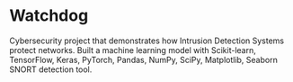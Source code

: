 # Watchdog
Cybersecurity project that demonstrates how Intrusion Detection Systems protect networks. 
 Built a machine learning model with Scikit-learn, TensorFlow, Keras, PyTorch, Pandas, NumPy, SciPy, Matplotlib, Seaborn SNORT detection tool. 
